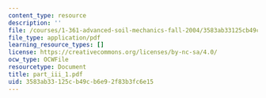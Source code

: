 ```yaml
---
content_type: resource
description: ''
file: /courses/1-361-advanced-soil-mechanics-fall-2004/3583ab33125cb49cb6e92f83b3fc6e15_part_iii_1.pdf
file_type: application/pdf
learning_resource_types: []
license: https://creativecommons.org/licenses/by-nc-sa/4.0/
ocw_type: OCWFile
resourcetype: Document
title: part_iii_1.pdf
uid: 3583ab33-125c-b49c-b6e9-2f83b3fc6e15
---
```


